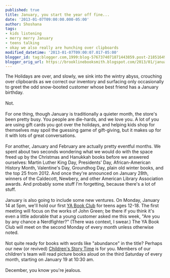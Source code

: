 ```yaml
---
published: true
title: January, you start the year off fine...
date: '2013-01-07T09:00:00.000-05:00'
author: Shoshana
tags:
- kids listening
- merry merry January
- teens talking
- okay we also really are hunching over clipboards
modified_datetime: '2013-01-07T09:00:07.017-05:00'
blogger_id: tag:blogger.com,1999:blog-5767374071871443859.post-2185164926049697983
blogger_orig_url: https://brooklinebooksmith.blogspot.com/2013/01/january-you-start-year-off-fine.html
---
```


The Holidays are over, and slowly, we sink into the wintry abyss, crouching over clipboards as we correct our inventory and surfacing only occasionally to greet the odd snow-booted customer whose best friend has a January birthday.<br /><br />Not.<br /><br />For one thing, though January is traditionally a quieter month, the store's been pretty busy. You people are die-hards, and we love you. A lot of you are using gift cards you got over the holidays, and helping kids shop for themselves may spoil the guessing game of gift-giving, but it makes up for it with lots of great conversations.<br /><br />For another, January and February are actually pretty eventful months. We spent about two seconds wondering what we would do with the space freed up by the Christmas and Hanukkah books before we answered ourselves: Martin Luther King Day, Presidents' Day, African-American History Month, Valentine's Day, Groundhog Day, plain old winter books, and the top 25 from 2012. And once they're announced on January 28th, winners of the Caldecott, Newbery, and other American Library Association awards. And probably some stuff I'm forgetting, because there's a lot of stuff.<br /><br />January is also going to include some new ventures. On Monday, January 14 at 5pm, we'll hold our first <a href="https://www.brooklinebooksmith-shop.com/event/young-adult-book-club-jan-2013">YA Book Club</a>&nbsp;for teens ages 12-18. The first meeting will focus on the works of John Green; be there if you think it's even a little adorable that a young customer asked me this week, "Are you by any chance a Nerdfighter?" (There was context, I swear.) The YA Book Club will meet on the second Monday of every month unless otherwise noted.<br /><br />Not quite ready for books with words like "abundance" in the title? Perhaps our new (or revived) <a href="https://www.brooklinebooksmith-shop.com/storytime-jan2013">Children's Story Time</a> is for you. Members of our children's team will read picture books aloud on the third Saturday of every month, starting on January 19 at 10:30 am.<br /><br />December, you know you're jealous.<br /><br /><br />